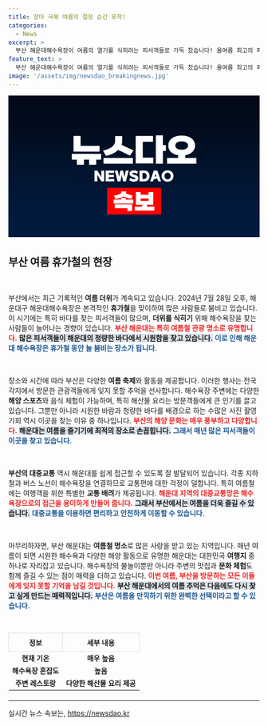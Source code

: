 ```yaml
---
title: 장마 극복 여름의 절정 순간 포착!
categories:
  - News
excerpt: >
  부산 해운대해수욕장이 여름의 열기를 식히려는 피서객들로 가득 찼습니다! 올여름 최고의 피서지, 해운대의 현장을 확인해보세요!
feature_text: >
  부산 해운대해수욕장이 여름의 열기를 식히려는 피서객들로 가득 찼습니다! 올여름 최고의 피서지, 해운대의 현장을 확인해보세요!
image: '/assets/img/newsdao_breakingnews.jpg'
---
```


<p><img src="/assets/img/newsdao_breakingnews.jpg" alt="ontimetimes 속보" /></p>

<h2 data-ke-size="size26">부산 여름 휴가철의 현장</h2>

<p data-ke-size="size16">&nbsp;</p>

<p>부산에서는 최근 기록적인 <strong>여름 더위</strong>가 계속되고 있습니다. 2024년 7월 28일 오후, 해운대구 해운대해수욕장은 본격적인 <strong>휴가철</strong>을 맞이하여 많은 사람들로 붐비고 있습니다. 이 시기에는 특히 바다를 찾는 피서객들이 많으며, <strong>더위를 식히기</strong> 위해 해수욕장을 찾는 사람들이 늘어나는 경향이 있습니다. <b><span style="color: #ee2323;">부산 해운대는 특히 여름철 관광 명소로 유명합니다.</span></b> <b><span style="background-color: #21538527;">많은 피서객들이 해운대의 청량한 바다에서 시원함을 찾고 있습니다.</span></b> <b><span style="color: #1a5490;">이로 인해 해운대 해수욕장은 휴가철 동안 늘 붐비는 장소가 됩니다.</span></b></p>

<p data-ke-size="size16">&nbsp;</p>

<p>장소와 시간에 따라 부산은 다양한 <strong>여름 축제</strong>와 활동을 제공합니다. 이러한 행사는 전국 각지에서 방문한 관광객들에게 잊지 못할 추억을 선사합니다. 해수욕장 주변에는 다양한 <strong>해양 스포츠</strong>와 음식 체험이 가능하며, 특히 해산물 요리는 방문객들에게 큰 인기를 끌고 있습니다. 그뿐만 아니라 시원한 바람과 청량한 바다를 배경으로 하는 수많은 사진 촬영 기회 역시 이곳을 찾는 이유 중 하나입니다. <b><span style="color: #ee2323;">부산의 해양 문화는 매우 풍부하고 다양합니다.</span></b> <b><span style="background-color: #21538527;">해운대는 여름을 즐기기에 최적의 장소로 손꼽힙니다.</span></b> <b><span style="color: #1a5490;">그래서 매년 많은 피서객들이 이곳을 찾고 있습니다.</span></b></p>

<p data-ke-size="size16">&nbsp;</p>

<p><strong>부산의 대중교통</strong> 역시 해운대를 쉽게 접근할 수 있도록 잘 발달되어 있습니다. 각종 지하철과 버스 노선이 해수욕장을 연결하므로 교통편에 대한 걱정이 덜합니다. 특히 여름철에는 여행객을 위한 특별한 <strong>교통 배려</strong>가 제공됩니다. <b><span style="color: #ee2323;">해운대 지역의 대중교통망은 해수욕장으로의 접근을 용이하게 만들어 줍니다.</span></b> <b><span style="background-color: #21538527;">그래서 부산에서는 여름을 더욱 즐길 수 있습니다.</span></b> <b><span style="color: #1a5490;">대중교통을 이용하면 편리하고 안전하게 이동할 수 있습니다.</span></b></p>

<p data-ke-size="size16">&nbsp;</p>

<p>마무리하자면, 부산 해운대는 <strong>여름철 명소</strong>로 많은 사랑을 받고 있는 지역입니다. 매년 여름이 되면 시원한 해수욕과 다양한 해양 활동으로 유명한 해운대는 대한민국 <strong>여행지</strong> 중 하나로 자리잡고 있습니다. 해수욕장의 물놀이뿐만 아니라 주변의 맛집과 <strong>문화 체험</strong>도 함께 즐길 수 있는 점이 매력을 더하고 있습니다. <b><span style="color: #ee2323;">이번 여름, 부산을 방문하는 모든 이들에게 잊지 못할 기억을 남길 것입니다.</span></b> <b><span style="background-color: #21538527;">부산 해운대에서의 여름 추억은 다음에도 다시 찾고 싶게 만드는 매력적입니다.</span></b> <b><span style="color: #1a5490;">부산은 여름을 만끽하기 위한 완벽한 선택이라고 할 수 있습니다.</span></b></p>

<p data-ke-size="size16">&nbsp;</p>

<table style="width:100%; border-collapse: collapse; margin-bottom: 20px;">
  <tr>
    <th style="text-align: center; border: 1px solid #ddd; padding: 8px;">정보</th>
    <th style="text-align: center; border: 1px solid #ddd; padding: 8px;">세부 내용</th>
  </tr>
  <tr>
    <td style="text-align: center; height: 17px;"><b>현재 기온</b></td>
    <td style="text-align: center; height: 17px;"><b>매우 높음</b></td>
  </tr>
  <tr>
    <td style="text-align: center; height: 17px;"><b>해수욕장 혼잡도</b></td>
    <td style="text-align: center; height: 17px;"><b>높음</b></td>
  </tr>
  <tr>
    <td style="text-align: center; height: 17px;"><b>주변 레스토랑 </b></td>
    <td style="text-align: center; height: 17px;"><b>다양한 해산물 요리 제공</b></td>
  </tr>
</table>

<hr>
실시간 뉴스 속보는, <a href="https://newsdao.kr" rel="dofollow">https://newsdao.kr</a>


